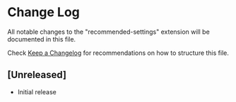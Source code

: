 # Change Log

All notable changes to the "recommended-settings" extension will be documented in this file.

Check [Keep a Changelog](http://keepachangelog.com/) for recommendations on how to structure this file.

## [Unreleased]

- Initial release